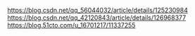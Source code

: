 https://blog.csdn.net/qq_56044032/article/details/125230984
https://blog.csdn.net/qq_42120843/article/details/126968377
https://blog.51cto.com/u_16701217/11337255
